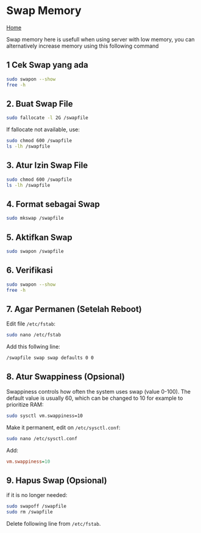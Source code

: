 # Swap Memory

[Home](../README.md)

Swap memory here is usefull when using server with low memory, you can alternatively increase memory using this following command

## 1 Cek Swap yang ada

```sh
sudo swapon --show
free -h
```

## 2. Buat Swap File

```sh
sudo fallocate -l 2G /swapfile

```

If fallocate not available, use:

```sh
sudo chmod 600 /swapfile
ls -lh /swapfile
```

## 3. Atur Izin Swap File

```sh
sudo chmod 600 /swapfile
ls -lh /swapfile
```

##  4. Format sebagai Swap

```sh
sudo mkswap /swapfile
```

## 5. Aktifkan Swap

```sh
sudo swapon /swapfile
```

## 6. Verifikasi

```sh
sudo swapon --show
free -h
```

## 7. Agar Permanen (Setelah Reboot)

Edit file ```/etc/fstab```:

```sh
sudo nano /etc/fstab
```

Add this follwing line:

```sh
/swapfile swap swap defaults 0 0
```

## 8. Atur Swappiness (Opsional)

Swappiness controls how often the system uses swap (value 0-100). The default value is usually 60, which can be changed to 10 for example to prioritize RAM:

```sh
sudo sysctl vm.swappiness=10
```

Make it permanent, edit on ```/etc/sysctl.conf```:

```sh
sudo nano /etc/sysctl.conf
```

Add:

```ini
vm.swappiness=10
```

## 9. Hapus Swap (Opsional)

if it is no longer needed:

```sh
sudo swapoff /swapfile
sudo rm /swapfile
```

Delete following line from ```/etc/fstab```.